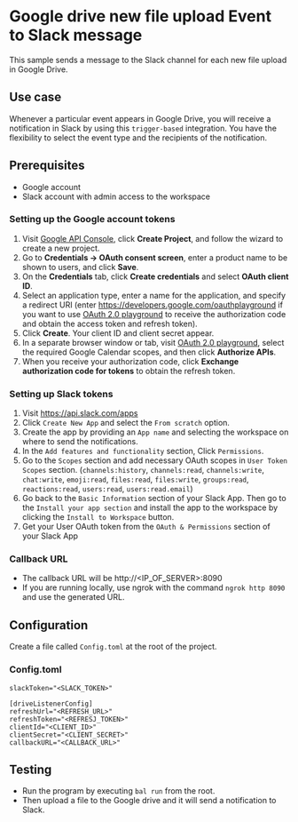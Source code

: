 # Google drive new file upload Event to Slack message
This sample sends a message to the Slack channel for each new file upload in Google Drive.

## Use case
Whenever a particular event appears in Google Drive, you will receive a notification in Slack by using this `trigger-based` integration. You have the flexibility to select the event type and the recipients of the notification. 

## Prerequisites
* Google account
* Slack account with admin access to the workspace

### Setting up the Google account tokens 

1. Visit [Google API Console](https://console.developers.google.com), click **Create Project**, and follow the wizard to create a new project.
2. Go to **Credentials -> OAuth consent screen**, enter a product name to be shown to users, and click **Save**.
3. On the **Credentials** tab, click **Create credentials** and select **OAuth client ID**.
4. Select an application type, enter a name for the application, and specify a redirect URI (enter https://developers.google.com/oauthplayground if you want to use
   [OAuth 2.0 playground](https://developers.google.com/oauthplayground) to receive the authorization code and obtain the
   access token and refresh token).
5. Click **Create**. Your client ID and client secret appear.
6. In a separate browser window or tab, visit [OAuth 2.0 playground](https://developers.google.com/oauthplayground), select the required Google Calendar scopes, and then click **Authorize APIs**.
7. When you receive your authorization code, click **Exchange authorization code for tokens** to obtain the refresh token.

### Setting up Slack tokens
1. Visit https://api.slack.com/apps 
2. Click `Create New App` and select the `From scratch` option.
3. Create the app by providing an `App name` and selecting the workspace on where to send the notifications. 
4. In the `Add features and functionality` section, Click `Permissions`.
5. Go to the `Scopes` section and add necessary OAuth scopes in `User Token Scopes` section. (`channels:history`, `channels:read`, `channels:write`, `chat:write`, `emoji:read`, `files:read`, `files:write`, `groups:read`, `reactions:read`, `users:read`, `users:read.email`)
6. Go back to the `Basic Information` section of your Slack App. Then go to the `Install your app section` and install the app to the workspace by clicking the `Install to Workspace` button.
7. Get your User OAuth token from the `OAuth & Permissions` section of your Slack App

### Callback URL

- The callback URL will be http://<IP_OF_SERVER>:8090
- If you are running locally, use ngrok with the command `ngrok http 8090` and use the generated URL.

## Configuration
Create a file called `Config.toml` at the root of the project.

### Config.toml
```
slackToken="<SLACK_TOKEN>"

[driveListenerConfig]
refreshUrl="<REFRESH_URL>"
refreshToken="<REFRESJ_TOKEN>"
clientId="<CLIENT_ID>"
clientSecret="<CLIENT_SECRET>"
callbackURL="<CALLBACK_URL>"
```

## Testing
- Run the program by executing `bal run` from the root. 
- Then upload a file to the Google drive and it will send a notification to Slack.